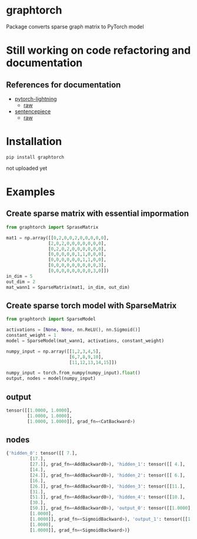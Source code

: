 # graphtorch
Package converts sparse graph matrix to PyTorch model

# Still working on code refactoring and documentation

## References for documentation
- [pytorch-lightning](https://github.com/williamFalcon/pytorch-lightning)
    - [raw](https://raw.githubusercontent.com/williamFalcon/pytorch-lightning/master/README.md)
- [sentencepiece](https://github.com/google/sentencepiece)
    - [raw](https://raw.githubusercontent.com/google/sentencepiece/master/README.md)

# Installation

```
pip install graphtorch
```

not uploaded yet

# Examples

## Create sparse matrix with essential impormation
```python
from graphtorch import SpraseMatrix

mat1 = np.array([[0,2,0,0,2,0,0,0,0,0],
                [2,0,2,0,0,0,0,0,0,0],
                [0,2,0,2,0,0,0,0,0,0],
                [0,0,0,0,0,1,1,0,0,0],
                [0,0,0,0,0,0,1,1,0,0],
                [0,0,0,0,0,0,0,0,0,3],
                [0,0,0,0,0,0,0,0,3,0]])  
in_dim = 5   
out_dim = 2  
mat_wann1 = SparseMatrix(mat1, in_dim, out_dim)   
```

## Create sparse torch model with SparseMatrix
```python
from graphtorch import SparseModel

activations = [None, None, nn.ReLU(), nn.Sigmoid()]  
constant_weight = 1 
model = SparseModel(mat_wann1, activations, constant_weight)

numpy_input = np.array([[1,2,3,4,5],  
                        [6,7,8,9,10],  
                        [11,12,13,14,15]])      

numpy_input = torch.from_numpy(numpy_input).float()  
output, nodes = model(numpy_input)  
```


## output


```python
tensor([[1.0000, 1.0000],
        [1.0000, 1.0000],
        [1.0000, 1.0000]], grad_fn=<CatBackward>)
```
 
## nodes

```python
{'hidden_0': tensor([[ 7.],
         [17.],
         [27.]], grad_fn=<AddBackward0>), 'hidden_1': tensor([[ 4.],
         [14.],
         [24.]], grad_fn=<AddBackward0>), 'hidden_2': tensor([[ 6.],
         [16.],
         [26.]], grad_fn=<AddBackward0>), 'hidden_3': tensor([[11.],
         [31.],
         [51.]], grad_fn=<AddBackward0>), 'hidden_4': tensor([[10.],
         [30.],
         [50.]], grad_fn=<AddBackward0>), 'output_0': tensor([[1.0000],
         [1.0000],
         [1.0000]], grad_fn=<SigmoidBackward>), 'output_1': tensor([[1.0000],
         [1.0000],
         [1.0000]], grad_fn=<SigmoidBackward>)}
```
